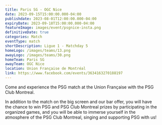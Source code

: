 ```yaml
---
title: Paris SG - OGC Nice
date: 2023-09-15T15:00:00.000-04:00
publishdate: 2023-08-01T12:00:00.000-04:00
expiryDate: 2023-09-18T15:00:00.000-04:00
featureImage: images/event/psgnice-insta.png
definitiveDate: true
categories: Match
eventType: match
shortDescription: Ligue 1 - Matchday 5
homeLogo: /images/teams/13.png
awayLogo: /images/teams/30.png
homeTeam: Paris SG
awayTeam: OGC Nice
location: Union Française de Montréal
link: https://www.facebook.com/events/3634163270188197
---
```


Come and experience the PSG match at the Union Française with the PSG Club Montreal.

In addition to the match on the big screen and our bar offer, you will have the chance to win PSG and PSG Club Montreal prizes by participating in the organized games, and you will be able to immerse yourself in the atmosphere of the PSG Club Montreal, singing and supporting PSG with us!
